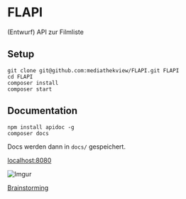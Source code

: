 # FLAPI
(Entwurf) API zur Filmliste
## Setup
```
git clone git@github.com:mediathekview/FLAPI.git FLAPI
cd FLAPI
composer install
composer start
```

## Documentation
```
npm install apidoc -g
composer docs
```
Docs werden dann in `docs/` gespeichert.

[localhost:8080](http://localhost:8080/MediathekView)

![Imgur](http://i.imgur.com/JwX3XEZ.png)

[Brainstorming](https://pad.systemli.org/p/r.da3431b4433391bcdc477628a9550ced)
